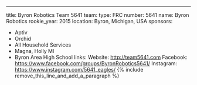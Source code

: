---
title: Byron Robotics Team 5641
team:
  type: FRC
  number: 5641
  name: Byron Robotics
  rookie_year: 2015
  location: Byron, Michigan, USA
  sponsors:
  - Aptiv
  - Orchid
  - All Household Services
  - Magna, Holly MI
  - Byron Area High School
   links:
    Website: http://team5641.com
    Facebook: https://www.facebook.com/groups/ByronRobotics5641/
    Instagram: https://www.instagram.com/5641_eagles/
{% include remove_this_line_and_add_a_paragraph %}
